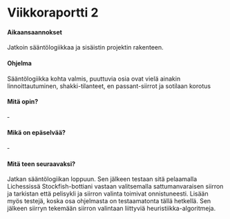 # Viikkoraportti 2

#### Aikaansaannokset

Jatkoin sääntölogiikkaa ja sisäistin projektin rakenteen.

#### Ohjelma

Sääntölogiikka kohta valmis, puuttuvia osia ovat vielä ainakin linnoittautuminen, shakki-tilanteet, en passant-siirrot ja sotilaan korotus

#### Mitä opin?

&dash;

#### Mikä on epäselvää?

&dash;

#### Mitä teen seuraavaksi?

Jatkan sääntölogiikan loppuun. Sen jälkeen testaan sitä pelaamalla Lichessissä Stockfish-bottiani vastaan valitsemalla sattumanvaraisen siirron ja tarkistan että pelisykli ja siirron valinta toimivat onnistuneesti. Lisään myös testejä, koska osa ohjelmasta on testaamatonta tällä hetkellä. Sen jälkeen siirryn tekemään siirron valintaan liittyviä heuristiikka-algoritmeja.
